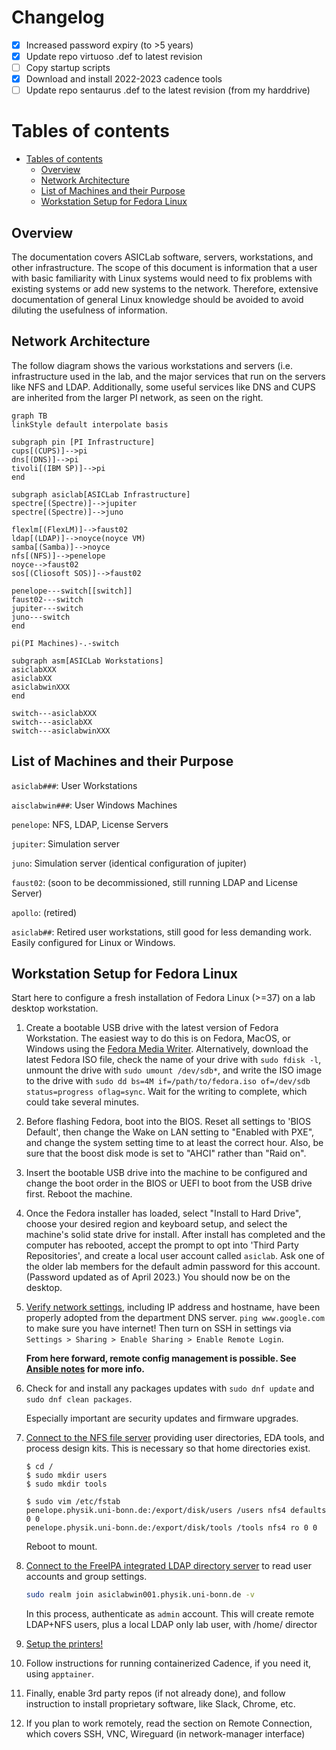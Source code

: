 # Changelog

- [x] Increased password expiry (to >5 years)
- [x] Update repo virtuoso .def to latest revision
- [ ] Copy startup scripts
- [x] Download and install 2022-2023 cadence tools
- [ ] Update repo sentaurus .def to the latest revision (from my harddrive)

# Tables of contents

- [Tables of contents](#tables-of-contents)
  - [Overview](#overview)
  - [Network Architecture](#network-architecture)
  - [List of Machines and their Purpose](#list-of-machines-and-their-purpose)
  - [Workstation Setup for Fedora Linux](#workstation-setup-for-fedora-linux)

## Overview

The documentation covers ASICLab software, servers, workstations, and other infrastructure. The scope of this document is information that a user with basic familiarity with Linux systems would need to fix problems with existing systems or add new systems to the network. Therefore, extensive documentation of general Linux knowledge should be avoided to avoid diluting the usefulness of information.

## Network Architecture

The follow diagram shows the various workstations and servers (i.e. infrastructure used in the lab, and the major services that run on the servers like NFS and LDAP. Additionally, some useful services like DNS and CUPS are inherited from the larger PI network, as seen on the right.

```mermaid
graph TB
linkStyle default interpolate basis

subgraph pin [PI Infrastructure]
cups[(CUPS)]-->pi
dns[(DNS)]-->pi
tivoli[(IBM SP)]-->pi
end

subgraph asiclab[ASICLab Infrastructure]
spectre[(Spectre)]-->jupiter
spectre[(Spectre)]-->juno

flexlm[(FlexLM)]-->faust02
ldap[(LDAP)]-->noyce(noyce VM)
samba[(Samba)]-->noyce
nfs[(NFS)]-->penelope
noyce-->faust02
sos[(Cliosoft SOS)]-->faust02

penelope---switch[[switch]]
faust02---switch
jupiter---switch
juno---switch
end

pi(PI Machines)-.-switch

subgraph asm[ASICLab Workstations]
asiclabXXX
asiclabXX
asiclabwinXXX
end

switch---asiclabXXX
switch---asiclabXX
switch---asiclabwinXXX
```


## List of Machines and their Purpose

`asiclab###`: User Workstations

`aisclabwin###`: User Windows Machines

`penelope`: NFS, LDAP, License Servers

`jupiter`: Simulation server

`juno`: Simulation server (identical configuration of jupiter)

`faust02`: (soon to be decommissioned, still running LDAP and License Server)

`apollo`: (retired)

`asiclab##`: Retired user workstations, still good for less demanding work. Easily configured for Linux or Windows.

## Workstation Setup for Fedora Linux

Start here to configure a fresh installation of Fedora Linux (>=37) on a lab desktop workstation.

1. Create a bootable USB drive with the latest version of Fedora Workstation. The easiest way to do this is on Fedora, MacOS, or Windows using the [Fedora Media Writer](https://getfedora.org/en/workstation/download/). Alternatively, download the latest Fedora ISO file, check the name of your drive with `sudo fdisk -l`, unmount the drive with `sudo umount /dev/sdb*`, and write the ISO image to the drive with `sudo dd bs=4M if=/path/to/fedora.iso of=/dev/sdb status=progress oflag=sync`. Wait for the writing to complete, which could take several minutes.

1. Before flashing Fedora, boot into the BIOS. Reset all settings to 'BIOS Default', then change the Wake on LAN setting to "Enabled with PXE", and change the system setting time to at least the correct hour. Also, be sure that the boost disk mode is set to "AHCI" rather than "Raid on".

1. Insert the bootable USB drive into the machine to be configured and change the boot order in the BIOS or UEFI to boot from the USB drive first. Reboot the machine.

1. Once the Fedora installer has loaded, select "Install to Hard Drive", choose your desired region and keyboard setup, and select the machine's solid state drive for install. After install has completed and the computer has rebooted, accept the prompt to opt into 'Third Party Repositories', and create a local user account called `asiclab`. Ask one of the older lab members for the default admin password for this account. (Password updated as of April 2023.) You should now be on the desktop.

1. [Verify network settings](network_configuration.md), including IP address and hostname, have been properly adopted from the department DNS server. `ping www.google.com` to make sure you have internet! Then turn on SSH in settings via  `Settings > Sharing > Enable Sharing > Enable Remote Login`.

   **From here forward, remote config management is possible. See [Ansible notes](ansible.md) for more info.**

1. Check for and install any packages updates with `sudo dnf update` and `sudo dnf clean packages`.

   Especially important are security updates and firmware upgrades.

1. [Connect to the NFS file server](file_server.md) providing user directories, EDA tools, and process design kits. This is necessary so that home directories exist.

   ```
   $ cd /
   $ sudo mkdir users
   $ sudo mkdir tools
   
   $ sudo vim /etc/fstab
   penelope.physik.uni-bonn.de:/export/disk/users /users nfs4 defaults 0 0
   penelope.physik.uni-bonn.de:/export/disk/tools /tools nfs4 ro 0 0
   ```

   Reboot to mount.

1. [Connect to the FreeIPA integrated LDAP directory server](user_management.md) to read user accounts and group settings. 

   ```bash
   sudo realm join asiclabwin001.physik.uni-bonn.de -v
   ```

   In this process, authenticate as `admin` account. This will create remote LDAP+NFS users, plus a local LDAP only lab user, with /home/ director

1. [Setup the printers!](printer_config.md)

1. Follow instructions for running containerized Cadence, if you need it, using `apptainer`.

1. Finally, enable 3rd party repos (if not already done), and follow instruction to install proprietary software, like Slack, Chrome, etc.

1. If you plan to work remotely, read the section on Remote Connection, which covers SSH, VNC, Wireguard (in network-manager interface)
